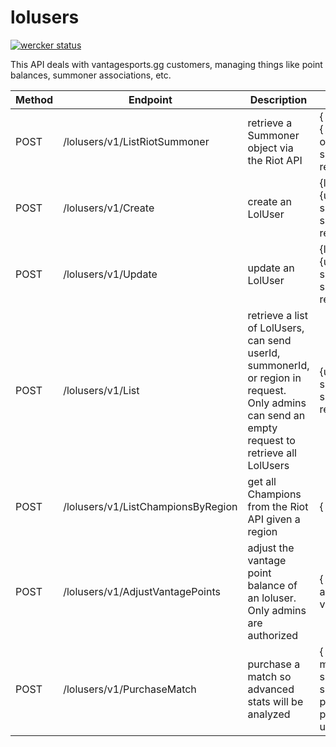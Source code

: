 # lolusers

[![wercker status](https://app.wercker.com/status/ec89073a4937eff48d6e6635bdbb6134/m "wercker status")](https://app.wercker.com/project/bykey/ec89073a4937eff48d6e6635bdbb6134)

This API deals with vantagesports.gg customers, managing things like point balances, summoner associations, etc.

Method    | Endpoint                           | Description                         | Data Format
|---------|------------------------------------|-------------------------------------|---------------------------------------------
| POST    | /lolusers/v1/ListRiotSummoner      | retrieve a Summoner object via the Riot API   | { riot_summoner: { id: summonerId or name: summonerName, region: region }}                                                                 
| POST    | /lolusers/v1/Create                | create an LolUser                   | {lol_user: {user_id: userId, summoner_id: summonerId, region: region }}
| POST    | /lolusers/v1/Update                | update an LolUser                   | {lol_user: {user_id: userId, summoner_id: summonerId, region: region }}
| POST    | /lolusers/v1/List                  | retrieve a list of LolUsers, can send userId, summonerId, or region in request.  Only admins can send an empty request to retrieve all LolUsers | {user_id: userId, summoner_id: summonerId, region: region }
| POST    | /lolusers/v1/ListChampionsByRegion | get all Champions from the Riot API given a region | { id: region }
| POST    | /lolusers/v1/AdjustVantagePoints   | adjust the vantage point balance of an loluser.  Only admins are authorized | { user_id: userId, amount: vantagePoints }
| POST    | /lolusers/v1/PurchaseMatch         | purchase a match so advanced stats will be analyzed | { match_id: matchId, summoner_id: summonerId, platform: platform, user_id: userId }

